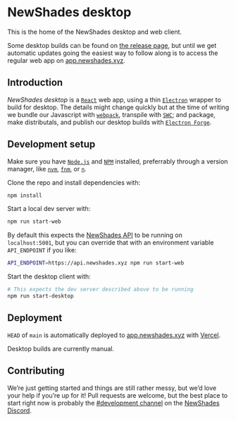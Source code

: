 # NewShades desktop

This is the home of the NewShades desktop and web client.

Some desktop builds can be found on [the release page](https://github.com/NewShadesDAO/front/releases), but until we get automatic updates going the easiest way to follow along is to access the regular web app on [app.newshades.xyz](https://app.newshades.xyz).

## Introduction

_NewShades desktop_ is a [`React`](https://reactjs.org/) web app, using a thin [`Electron`](https://www.electronjs.org/) wrapper to build for desktop. The details might change quickly but at the time of writing we bundle our Javascript with [`webpack`](https://webpack.js.org/), transpile with [`SWC`](https://swc.rs/); and package, make distributals, and publish our desktop builds with [`Electron Forge`](https://www.electronforge.io/).

## Development setup

Make sure you have [`Node.js`](https://nodejs.org/en/) and [`NPM`](https://www.npmjs.com/) installed, preferrably through a version manager, like [`nvm`](https://github.com/nvm-sh/nvm), [`fnm`](https://github.com/Schniz/fnm), or [`n`](https://github.com/tj/n).

Clone the repo and install dependencies with:

```sh
npm install
```

Start a local dev server with:

```sh
npm run start-web
```

By default this expects the [NewShades API](https://github.com/NewShadesDAO/api) to be running on `localhost:5001`, but you can override that with an environment variable `API_ENDPOINT` if you like:

```sh
API_ENDPOINT=https://api.newshades.xyz npm run start-web
```

Start the desktop client with:

```sh
# This expects the dev server described above to be running
npm run start-desktop
```

## Deployment

`HEAD` of `main` is automatically deployed to [app.newshades.xyz](https://app.newshades.xyz) with [Vercel](https://vercel.com/).

Desktop builds are currently manual.

## Contributing

We’re just getting started and things are still rather messy, but we’d love your help if you’re up for it! Pull requests are welcome, but the best place to start right now is probably the [#development channel](https://discord.com/channels/913721755670040587/929759842682429490) on the [NewShades Discord](https://discord.com/invite/2jy5A5h63H).
